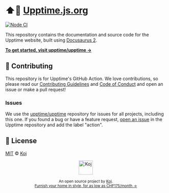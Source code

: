 # ⬆️📝 [Upptime.js.org](https://upptime.js.org)

[![Node CI](https://github.com/upptime/upptime.js.org/workflows/Node%20CI/badge.svg)](https://github.com/upptime/upptime.js.org/actions?query=workflow%3A%22Node+CI%22)

This repository contains the documentation and source code for the Upptime website, built using [Docusaurus 2](https://v2.docusaurus.io).

[**To get started, visit upptime/upptime →**](https://github.com/upptime/upptime)

## 🎁 Contributing

This repository is for Upptime's GitHub Action. We love contributions, so please read our [Contributing Guidelines](https://github.com/upptime/.github/blob/master/CONTRIBUTING.md) and [Code of Conduct](https://github.com/upptime/.github/blob/master/CODE_OF_CONDUCT.md) and open an issue or make a pull request!

### Issues

We use the [upptime/upptime](https://github.com/upptime/upptime) repository for issues for all projects, including this one. If you found a bug or have a feature request, [open an issue](https://github.com/upptime/upptime/issues) in the Upptime repository and add the label "action".

## 📄 License

[MIT](./LICENSE) © [Koj](https://koj.co)

<p align="center">
  <a href="https://koj.co">
    <img width="44" alt="Koj" src="https://kojcdn.com/v1598284251/website-v2/koj-github-footer_m089ze.svg">
  </a>
</p>
<p align="center">
  <sub>An open source project by <a href="https://koj.co">Koj</a>. <br> <a href="https://koj.co">Furnish your home in style, for as low as CHF175/month →</a></sub>
</p>
